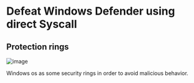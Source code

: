 # Defeat Windows Defender using direct Syscall

## Protection rings

![image](https://user-images.githubusercontent.com/76106120/151554227-c8654371-5863-4cdf-b10b-724759978acb.png)


Windows os as some security rings in order to avoid malicious behavior. 

